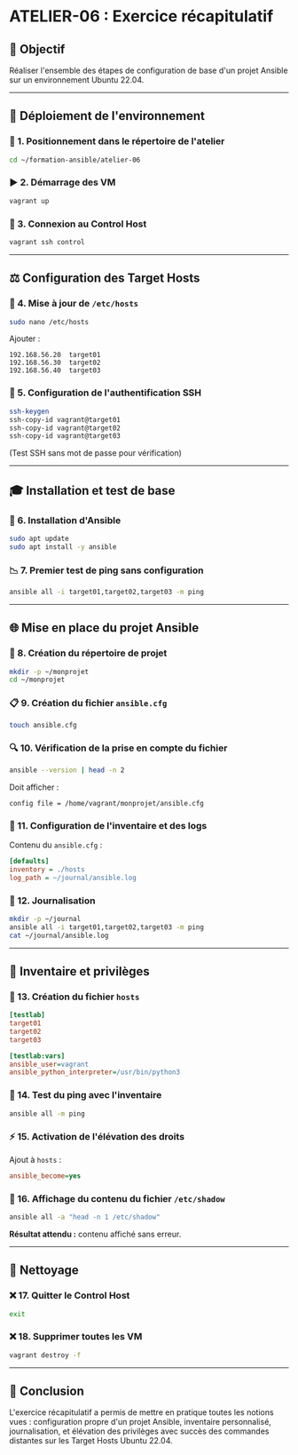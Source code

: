 # ATELIER-06 : Exercice récapitulatif

## 🌟 Objectif

Réaliser l'ensemble des étapes de configuration de base d'un projet Ansible sur un environnement Ubuntu 22.04.

---

## 🔧 Déploiement de l'environnement

### 📁 1. Positionnement dans le répertoire de l'atelier

```bash
cd ~/formation-ansible/atelier-06
```

### ▶️ 2. Démarrage des VM

```bash
vagrant up
```

### 🔐 3. Connexion au Control Host

```bash
vagrant ssh control
```

---

## ⚖️ Configuration des Target Hosts

### 📂 4. Mise à jour de `/etc/hosts`

```bash
sudo nano /etc/hosts
```

Ajouter :

```
192.168.56.20  target01
192.168.56.30  target02
192.168.56.40  target03
```

### 🔑 5. Configuration de l'authentification SSH

```bash
ssh-keygen
ssh-copy-id vagrant@target01
ssh-copy-id vagrant@target02
ssh-copy-id vagrant@target03
```

(Test SSH sans mot de passe pour vérification)

---

## 🎓 Installation et test de base

### 🚀 6. Installation d'Ansible

```bash
sudo apt update
sudo apt install -y ansible
```

### 📉 7. Premier test de ping sans configuration

```bash
ansible all -i target01,target02,target03 -m ping
```

---

## 🌐 Mise en place du projet Ansible

### 📁 8. Création du répertoire de projet

```bash
mkdir -p ~/monprojet
cd ~/monprojet
```

### 📋 9. Création du fichier `ansible.cfg`

```bash
touch ansible.cfg
```

### 🔍 10. Vérification de la prise en compte du fichier

```bash
ansible --version | head -n 2
```

Doit afficher :

```
config file = /home/vagrant/monprojet/ansible.cfg
```

### 📓 11. Configuration de l'inventaire et des logs

Contenu du `ansible.cfg` :

```ini
[defaults]
inventory = ./hosts
log_path = ~/journal/ansible.log
```

### 📃 12. Journalisation

```bash
mkdir -p ~/journal
ansible all -i target01,target02,target03 -m ping
cat ~/journal/ansible.log
```

---

## 🧲 Inventaire et privilèges

### 📒 13. Création du fichier `hosts`

```ini
[testlab]
target01
target02
target03

[testlab:vars]
ansible_user=vagrant
ansible_python_interpreter=/usr/bin/python3
```

### 🚀 14. Test du ping avec l'inventaire

```bash
ansible all -m ping
```

### ⚡ 15. Activation de l'élévation des droits

Ajout à `hosts` :

```ini
ansible_become=yes
```

### 📁 16. Affichage du contenu du fichier `/etc/shadow`

```bash
ansible all -a "head -n 1 /etc/shadow"
```

**Résultat attendu :** contenu affiché sans erreur.

---

## 🧼 Nettoyage

### ❌ 17. Quitter le Control Host

```bash
exit
```

### ❌ 18. Supprimer toutes les VM

```bash
vagrant destroy -f
```

---

## 📄 Conclusion

L'exercice récapitulatif a permis de mettre en pratique toutes les notions vues : configuration propre d'un projet Ansible, inventaire personnalisé, journalisation, et élévation des privilèges avec succès des commandes distantes sur les Target Hosts Ubuntu 22.04.

